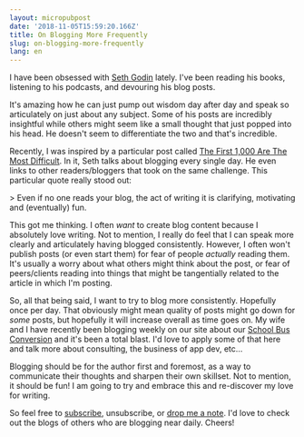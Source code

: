 ```yaml
---
layout: micropubpost
date: '2018-11-05T15:59:20.166Z'
title: On Blogging More Frequently
slug: on-blogging-more-frequently
lang: en
---
```

I have been obsessed with [Seth Godin](http://seth.blog) lately.  I&#39;ve been reading his books, listening to his podcasts, and devouring his blog posts.  

It&#39;s amazing how he can just pump out wisdom day after day and speak so articulately on just about any subject.  Some of his posts are incredibly insightful while others might seem like a small thought that just popped into his head.  He doesn&#39;t seem to differentiate the two and that&#39;s incredible.

Recently, I was inspired by a particular post called [The First 1,000 Are The Most Difficult](https://seths.blog/2018/10/the-first-1000-are-the-most-difficult/).  In it, Seth talks about blogging every single day. He even links to other readers/bloggers that took on the same challenge. This particular quote really stood out:

&gt; Even if no one reads your blog, the act of writing it is clarifying, motivating and (eventually) fun.

This got me thinking.  I often _want_ to create blog content because I absolutely love writing. Not to mention, I really do feel that I can speak more clearly and articulately having blogged consistently.  However, I often won&#39;t publish posts (or even start them) for fear of people _actually_ reading them. It&#39;s usually a worry about what others might think about the post, or fear of peers/clients reading into things that might be tangentially related to the article in which I&#39;m posting. 

So, all that being said, I want to try to blog more consistently.  Hopefully once per day. That obviously might mean quality of posts might go down for _some_ posts, but hopefully it will increase overall as time goes on.  My wife and I have recently been blogging weekly on our site about our [School Bus Conversion](http://trebventure.com/) and it&#39;s been a total blast. I&#39;d love to apply some of that here and talk more about consulting, the business of app dev, etc…

Blogging should be for the author first and foremost, as a way to communicate their thoughts and sharpen their own skillset. Not to mention, it should be fun!  I am going to try and embrace this and re-discover my love for writing.  

So feel free to [subscribe](https://us3.list-manage.com/subscribe?u=66135759856eefe4f6dcec97c&amp;id=ef6c358d78), unsubscribe, or [drop me a note](http://twitter.com/brandontreb). I&#39;d love to check out the blogs of others who are blogging near daily.  Cheers!
